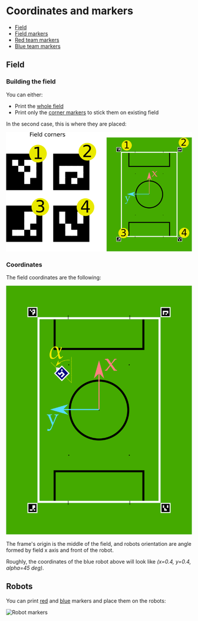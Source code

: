 # Coordinates and markers

* [Field](/docs/field.pdf)
* [Field markers](/docs/field-markers.pdf)
* [Red team markers](/docs/red-markers.pdf)
* [Blue team markers](/docs/blue-markers.pdf)

## Field

### Building the field

You can either:

* Print the [whole field](/docs/field.pdf)
* Print only the [corner markers](/doc/field-markers.pdf) to stick them on existing field

In the second case, this is where they are placed:

![Putting markers on existing field](/docs/imgs/field-markers-explain.png)

### Coordinates

The field coordinates are the following:

![Field coordinates](/docs/imgs/field-frame.png)

The frame's origin is the middle of the field, and robots orientation are angle formed by
field x axis and front of the robot.

Roughly, the coordinates of the blue robot above will look like *(x=0.4, y=0.4, alpha=45 deg)*.

## Robots

You can print [red]((/docs/red-markers.pdf)) and [blue](/docs/blue-markers.pdf) markers and
place them on the robots:

![Robot markers](/docs/imgs/robot-markers-explain.png)